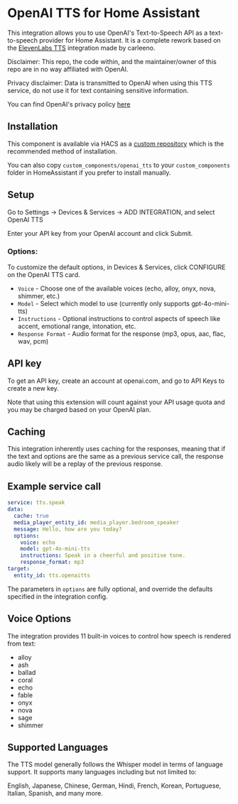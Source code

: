 # OpenAI TTS for Home Assistant

This integration allows you to use OpenAI's Text-to-Speech API as a text-to-speech provider for Home Assistant. It is a complete rework based on the [ElevenLabs TTS](https://github.com/carleeno/elevenlabs_tts) integration made by carleeno.

Disclaimer: This repo, the code within, and the maintainer/owner of this repo are in no way affiliated with OpenAI.

Privacy disclaimer: Data is transmitted to OpenAI when using this TTS service, do not use it for text containing sensitive information.

You can find OpenAI's privacy policy [here](https://openai.com/policies/privacy-policy)

## Installation

This component is available via HACS as a [custom repository](https://hacs.xyz/docs/faq/custom_repositories) which is the recommended method of installation.

You can also copy `custom_components/openai_tts` to your `custom_components` folder in HomeAssistant if you prefer to install manually.

## Setup

Go to Settings -> Devices & Services -> ADD INTEGRATION, and select OpenAI TTS

Enter your API key from your OpenAI account and click Submit.

### Options:

To customize the default options, in Devices & Services, click CONFIGURE on the OpenAI TTS card.

- `Voice` - Choose one of the available voices (echo, alloy, onyx, nova, shimmer, etc.)
- `Model` - Select which model to use (currently only supports gpt-4o-mini-tts)
- `Instructions` - Optional instructions to control aspects of speech like accent, emotional range, intonation, etc.
- `Response Format` - Audio format for the response (mp3, opus, aac, flac, wav, pcm)

## API key

To get an API key, create an account at openai.com, and go to API Keys to create a new key.

Note that using this extension will count against your API usage quota and you may be charged based on your OpenAI plan.

## Caching

This integration inherently uses caching for the responses, meaning that if the text and options are the same as a previous service call, the response audio likely will be a replay of the previous response.

## Example service call

```yaml
service: tts.speak
data:
  cache: true
  media_player_entity_id: media_player.bedroom_speaker
  message: Hello, how are you today?
  options:
    voice: echo
    model: gpt-4o-mini-tts
    instructions: Speak in a cheerful and positive tone.
    response_format: mp3
target:
  entity_id: tts.openaitts
```

The parameters in `options` are fully optional, and override the defaults specified in the integration config.

## Voice Options

The integration provides 11 built-in voices to control how speech is rendered from text:

- alloy
- ash
- ballad
- coral
- echo
- fable
- onyx
- nova
- sage
- shimmer

## Supported Languages

The TTS model generally follows the Whisper model in terms of language support. It supports many languages including but not limited to:

English, Japanese, Chinese, German, Hindi, French, Korean, Portuguese, Italian, Spanish, and many more.
